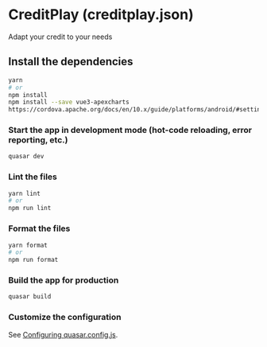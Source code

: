 # CreditPlay (creditplay.json)

Adapt your credit to your needs

## Install the dependencies

```bash
yarn
# or
npm install
npm install --save vue3-apexcharts
https://cordova.apache.org/docs/en/10.x/guide/platforms/android/#setting-environment-variables
```

### Start the app in development mode (hot-code reloading, error reporting, etc.)

```bash
quasar dev
```

### Lint the files

```bash
yarn lint
# or
npm run lint
```

### Format the files

```bash
yarn format
# or
npm run format
```

### Build the app for production

```bash
quasar build
```

### Customize the configuration

See [Configuring quasar.config.js](https://v2.quasar.dev/quasar-cli-vite/quasar-config-js).
